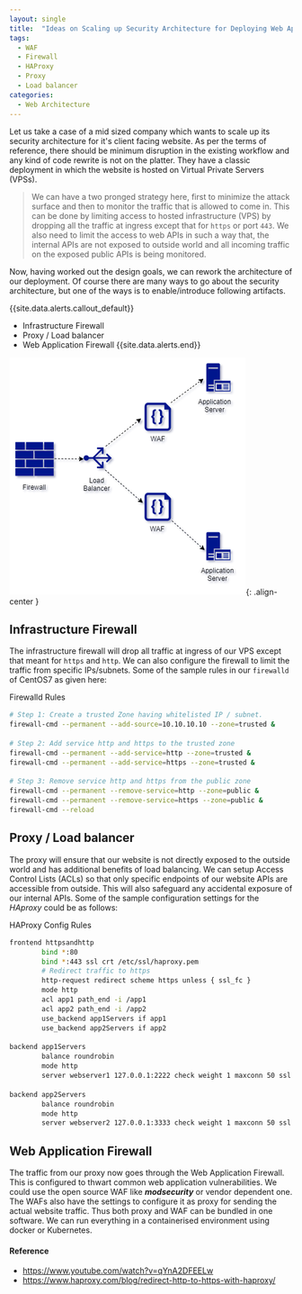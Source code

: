 ```yaml
---
layout: single
title:  "Ideas on Scaling up Security Architecture for Deploying Web Apps"
tags:
  - WAF
  - Firewall
  - HAProxy
  - Proxy
  - Load balancer
categories:
  - Web Architecture
---
```



Let us take a case of a mid sized company which wants to scale up its security architecture for it's client facing website. As per the terms of reference, there should be minimum disruption in the existing workflow and any kind of code rewrite is not on the platter. They have a classic deployment in which the website is hosted on Virtual Private Servers (VPSs). 

>We can have a two pronged strategy here, first to minimize the attack surface and then to monitor the traffic that is allowed to come in. This can be done by limiting access to hosted infrastructure (VPS) by dropping all the traffic at ingress except that for `https` or port `443`. We also need to limit the access to web APIs in such a way that, the internal APIs are not exposed to outside world and all incoming traffic on the exposed public APIs is being monitored.

Now, having worked out the design goals, we can rework the architecture of our deployment. Of course there are many ways to go about the security architecture, but one of the ways is to enable/introduce following artifacts. 

{{site.data.alerts.callout_default}}
 - Infrastructure Firewall
 - Proxy / Load balancer
 - Web Application Firewall
{{site.data.alerts.end}}

![Deployment Architecture of Application](../assets/images/2021-05-22-web-apps-fig-1.png){: .align-center }

## Infrastructure Firewall
The infrastructure firewall will drop all traffic at ingress of our VPS except that meant for `https` and `http`. We can also configure the firewall to limit the traffic from specific IPs/subnets. Some of the sample rules in our `firewalld` of CentOS7 as given here:

Firewalld Rules
```bash
# Step 1: Create a trusted Zone having whitelisted IP / subnet.
firewall-cmd --permanent --add-source=10.10.10.10 --zone=trusted &

# Step 2: Add service http and https to the trusted zone
firewall-cmd --permanent --add-service=http --zone=trusted &
firewall-cmd --permanent --add-service=https --zone=trusted &

# Step 3: Remove service http and https from the public zone
firewall-cmd --permanent --remove-service=http --zone=public &
firewall-cmd --permanent --remove-service=https --zone=public &
firewall-cmd --reload
```

## Proxy / Load balancer
The proxy will ensure that our website is not directly exposed to the outside world and has additional benefits of load balancing. We can setup Access Control Lists (ACLs) so that only specific endpoints of our website APIs are accessible from outside. This will also safeguard any accidental exposure of our internal APIs. Some of the sample configuration settings for the *HAproxy* could be as follows: 

HAProxy Config Rules
```bash
frontend httpsandhttp
        bind *:80
        bind *:443 ssl crt /etc/ssl/haproxy.pem
        # Redirect traffic to https        
        http-request redirect scheme https unless { ssl_fc }
        mode http
        acl app1 path_end -i /app1
        acl app2 path_end -i /app2    	
    	use_backend app1Servers if app1 
    	use_backend app2Servers if app2

backend app1Servers
        balance roundrobin        
        mode http
        server webserver1 127.0.0.1:2222 check weight 1 maxconn 50 ssl verify none
        
backend app2Servers
        balance roundrobin        
        mode http
        server webserver2 127.0.0.1:3333 check weight 1 maxconn 50 ssl verify none
```
## Web Application Firewall
The traffic from our proxy now goes through the Web Application Firewall. This is configured to thwart common web application vulnerabilities. We could use the open source WAF like ***modsecurity*** or vendor dependent one. The WAFs also have the settings to configure it as proxy for sending the actual website traffic. Thus both proxy and WAF can be bundled in one software. We can run everything in a containerised environment using docker or Kubernetes.

#### Reference
- https://www.youtube.com/watch?v=qYnA2DFEELw
- https://www.haproxy.com/blog/redirect-http-to-https-with-haproxy/

